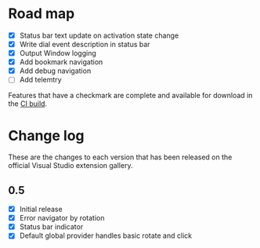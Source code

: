 # Road map

- [x] Status bar text update on activation state change
- [x] Write dial event description in status bar
- [x] Output Window logging
- [x] Add bookmark navigation
- [x] Add debug navigation
- [ ] Add telemtry

Features that have a checkmark are complete and available for
download in the
[CI build](http://vsixgallery.com/extension/d4ce1d82-9bf6-4136-bd56-43cde615e0db/).

# Change log

These are the changes to each version that has been released
on the official Visual Studio extension gallery.

## 0.5

- [x] Initial release
- [x] Error navigator by rotation
- [x] Status bar indicator
- [x] Default global provider handles basic rotate and click